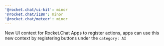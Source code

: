 ```yaml
---
'@rocket.chat/ui-kit': minor
'@rocket.chat/i18n': minor
'@rocket.chat/meteor': minor
---
```


New UI context for Rocket.Chat Apps to register actions, apps can use this new context by registering buttons under the `category: AI`
